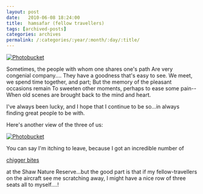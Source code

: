 ```yaml
---
layout: post
date:	2010-06-08 18:24:00
title:  hamsafar (fellow travellers)
tags: [archived-posts]
categories: archives
permalink: /:categories/:year/:month/:day/:title/
---
```

<a href="http://s967.photobucket.com/albums/ae160/pedoral/?action=view&current=IMG_6010-1.jpg" target="_blank"><img src="http://i967.photobucket.com/albums/ae160/pedoral/IMG_6010-1.jpg" border="0" alt="Photobucket"></a>



Sometimes, the people with whom one shares one's path
Are very congenial company....
They have a goodness that's easy to see.
We meet, we spend time together, and part;
But the memory of the pleasant occasions remain
To sweeten other moments, perhaps to ease some pain--
When old scenes are brought back to the mind and heart.


I've always been lucky, and I hope that I continue to be so...in always finding great people to be with.

Here's another view of the three of us:


<a href="http://s967.photobucket.com/albums/ae160/pedoral/?action=view&current=Chicasonthebench.jpg" target="_blank"><img src="http://i967.photobucket.com/albums/ae160/pedoral/Chicasonthebench.jpg" border="0" alt="Photobucket"></a>


You can say I'm itching to leave, because I got an incredible number of 

<a href="http://mdc.mo.gov/nathis/arthopo/chiggers/"> chigger bites </a>

at the Shaw Nature Reserve...but the good part is that if my fellow-travellers on the aircraft see me scratching away, I might have a nice row of three seats all to myself....!
